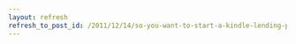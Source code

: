 ```yaml
---
layout: refresh
refresh_to_post_id: /2011/12/14/so-you-want-to-start-a-kindle-lending-program
---
```

